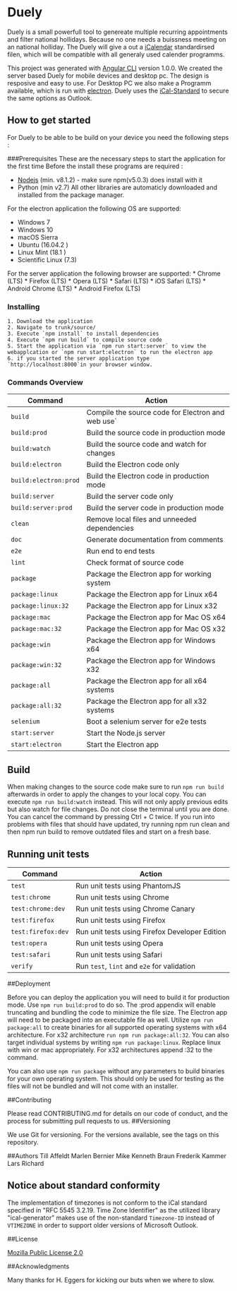 # Duely

Duely is a small powerfull tool to genereate multiple recurring appointments and filter national hollidays. Because no one needs a buissness meeting on an national holliday. The Duely will give a out a [iCalendar](https://www.npmjs.com/package/ical-generator) standardirsed filen, which will be compatible with all generaly used calender programms.

This project was generated with [Angular CLI](https://github.com/angular/angular-cli) version 1.0.0. We created the server based Duely for mobile devices and desktop pc. The design is resposive and easy to use. For Desktop PC we also make a Programm available, which is run with [electron](https://electron.atom.io/). Duely uses the [iCal-Standard](https://www.npmjs.com/package/ical-generator) to secure the same options as Outlook.

## How to get started

For Duely to be able to be build on your device you need the following steps :

###Prerequisites
These are the necessary steps to start the application for the first time
Before the install these programs are required :
  * [Nodejs](https://nodejs.org/en/) (min. v8.1.2) - make sure npm(v5.0.3) does install with it
  * Python (min v2.7)
All other libraries are automaticly downloaded and installed from the package manager.

For the electron application the following OS are supported:
   * Windows 7
   * Windows 10
   * macOS Sierra
   * Ubuntu (16.04.2 )
   * Linux Mint (18.1 )
   * Scientific Linux (7.3)

For the server application the following browser are supported:
    * Chrome (LTS)
    * Firefox (LTS)
    * Opera (LTS)
    * Safari (LTS)
    * iOS Safari (LTS)
    * Android Chrome (LTS)
    * Android Firefox (LTS)

### Installing
    1. Download the application
    2. Navigate to trunk/source/
    3. Execute `npm install` to install dependencies
    4. Execute `npm run build` to compile source code
    5. Start the application via `npm run start:server` to view the webapplcation or `npm run start:electron` to run the electron app
    6. if you started the server application type `http://localhost:8000`in your browser window.


### Commands Overview
|Command | Action|
| ------------- | --------------------- |
|`build`| Compile the source code for Electron and web use`|
|`build:prod`| Build the source code in production mode|
|`build:watch`| Build the source code and watch for changes|
|`build:electron`| Build the Electron code only|
|`build:electron:prod`| Build the Electron code in production mode|
|`build:server`| Build the server code only|
|`build:server:prod`| Build the server code in production mode|
|`clean`| Remove local files and unneeded dependencies|
|`doc`| Generate documentation from comments|
|`e2e`| Run end to end tests|
|`lint`	| Check format of source code|
|`package`| Package the Electron app for working system|
|`package:linux`| Package the Electron app for Linux x64|
|`package:linux:32`| Package the Electron app for Linux x32|
|`package:mac`| Package the Electron app for Mac OS x64|
|`package:mac:32`| Package the Electron app for Mac OS x32|
|`package:win`| Package the Electron app for Windows x64|
|`package:win:32`| Package the Electron app for Windows x32|
|`package:all`| Package the Electron app for all x64 systems|
|`package:all:32`| Package the Electron app for all x32 systems|
|`selenium`| Boot a selenium server for e2e tests|
|`start:server`	| Start the Node.js server|
|`start:electron`| Start the Electron app|

## Build

When making changes to the source code make sure to run `npm run build` afterwards
in order to apply the changes to your local copy.
You can execute `npm run build:watch` instead. This will not only apply previous edits
but also watch for file changes. Do not close the terminal until you are done. You can cancel the
command by pressing Ctrl + C twice.
If you run into problems with files that should have updated, try running npm run clean and then
npm run build to remove outdated files and start on a fresh base.

## Running unit tests

Command | Action
| ------------- | --------------------- |
| `test`  | Run unit tests using PhantomJS |
| `test:chrome` | Run unit tests using Chrome |
| `test:chrome:dev` | Run unit tests using Chrome Canary |
| `test:firefox` | Run unit tests using Firefox |
| `test:firefox:dev` | Run unit tests using Firefox Developer Edition |
| `test:opera` | Run unit tests using Opera |
| `test:safari` | Run unit tests using Safari |
| `verify` | Run `test`, `lint` and `e2e` for validation |


##Deployment

Before you can deploy the application you will need to build it for production mode.
Use `npm run build:prod` to do so. The :prod appendix will enable truncating and bundling the code
to minimize the file size.
The Electron app will need to be packaged into an executable file as well.
Utilize `npm run package:all` to create binaries for all supported operating systems
with x64 architecture. For x32 architecture `run npm run package:all:32`. You can also target
individual systems by writing `npm run package:linux`. Replace linux with win or mac
appropriately. For x32 architectures append :32 to the command.

You can also use `npm run package` without any parameters to build binaries for your own operating
system. This should only be used for testing as the files will not be bundled and will not come
with an installer.

##Contributing

Please read CONTRIBUTING.md for details on our code of conduct, and the process for submitting pull requests to us.
##Versioning

We use Git for versioning. For the versions available, see the tags on this repository.

##Authors
   Till Affeldt
   Marlen Bernier
   Mike Kenneth Braun
   Frederik Kammer
   Lars Richard

## Notice about standard conformity
The implementation of timezones is not conform to the iCal standard specified in "RFC 5545 3.2.19. Time Zone Identifier"
as the utilized library "ical-generator" makes use of the non-standard `Timezone-ID` instead of `VTIMEZONE` in order
to support older versions of Microsoft Outlook.

##License

[Mozilla Public License 2.0](https://www.mozilla.org/en-US/MPL/2.0/)

##Acknowledgments

Many thanks for H. Eggers for kicking our buts when we where to slow.
